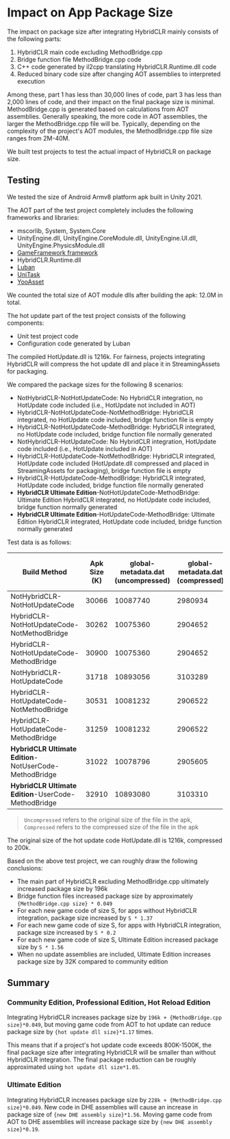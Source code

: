 # Impact on App Package Size

The impact on package size after integrating HybridCLR mainly consists of the following parts:

1. HybridCLR main code excluding MethodBridge.cpp
2. Bridge function file MethodBridge.cpp code
3. C++ code generated by il2cpp translating HybridCLR.Runtime.dll code
4. Reduced binary code size after changing AOT assemblies to interpreted execution

Among these, part 1 has less than 30,000 lines of code, part 3 has less than 2,000 lines of code, and their impact on the final package size is minimal. MethodBridge.cpp is generated based on calculations from AOT assemblies. Generally speaking, the more code in AOT assemblies, the larger the MethodBridge.cpp file will be. Typically, depending on the complexity of the project's AOT modules, the MethodBridge.cpp file size ranges from 2M-40M.

We built test projects to test the actual impact of HybridCLR on package size.

## Testing

We tested the size of Android Armv8 platform apk built in Unity 2021.

The AOT part of the test project completely includes the following frameworks and libraries:

- mscorlib, System, System.Core
- UnityEngine.dll, UnityEngine.CoreModule.dll, UnityEngine.UI.dll, UnityEngine.PhysicsModule.dll
- [GameFramework framework](https://github.com/EllanJiang/GameFramework)
- HybridCLR.Runtime.dll
- [Luban](https://github.com/focus-creative-games/luban)
- [UniTask](https://github.com/Cysharp/UniTask)
- [YooAsset](https://github.com/tuyoogame/YooAsset)

We counted the total size of AOT module dlls after building the apk: 12.0M in total.

The hot update part of the test project consists of the following components:

- Unit test project code
- Configuration code generated by Luban

The compiled HotUpdate.dll is 1216k. For fairness, projects integrating HybridCLR will compress the hot update dll and place it in StreamingAssets for packaging.

We compared the package sizes for the following 8 scenarios:

- NotHybridCLR-NotHotUpdateCode: No HybridCLR integration, no HotUpdate code included (i.e., HotUpdate not included in AOT)
- HybridCLR-NotHotUpdateCode-NotMethodBridge: HybridCLR integrated, no HotUpdate code included, bridge function file is empty
- HybridCLR-NotHotUpdateCode-MethodBridge: HybridCLR integrated, no HotUpdate code included, bridge function file normally generated
- NotHybridCLR-HotUpdateCode: No HybridCLR integration, HotUpdate code included (i.e., HotUpdate included in AOT)
- HybridCLR-HotUpdateCode-NotMethodBridge: HybridCLR integrated, HotUpdate code included (HotUpdate.dll compressed and placed in StreamingAssets for packaging), bridge function file is empty
- HybridCLR-HotUpdateCode-MethodBridge: HybridCLR integrated, HotUpdate code included, bridge function file normally generated
- **HybridCLR Ultimate Edition**-NotHotUpdateCode-MethodBridge: Ultimate Edition HybridCLR integrated, no HotUpdate code included, bridge function normally generated
- **HybridCLR Ultimate Edition**-HotUpdateCode-MethodBridge: Ultimate Edition HybridCLR integrated, HotUpdate code included, bridge function normally generated

Test data is as follows:

|Build Method|Apk Size (K)|global-metadata.dat (uncompressed)|global-metadata.dat (compressed)|libil2cpp.so (uncompressed)|libil2cpp.so (compressed)|HotUpdate.dll Size (uncompressed) (K)|MethodBridge.cpp Size (K)|
|-|-|-|-|-|-|-|-|
|NotHybridCLR-NotHotUpdateCode|30066|10087740|2980934|73383680|18954786|0|0|
|HybridCLR-NotHotUpdateCode-NotMethodBridge|30262|10075360|2904652|74026488|19158769|0|0|
|HybridCLR-NotHotUpdateCode-MethodBridge|30900|10075360|2904652|78450168|19905020|0|15082|
|NotHybridCLR-HotUpdateCode|31718|10893056|3103289|79670208|20387018|1206|0|
|HybridCLR-HotUpdateCode-NotMethodBridge|30531|10081232|2906522|74158928|19177165|1206|0|
|HybridCLR-HotUpdateCode-MethodBridge|31259|10081232|2906522|78492496|19920506|1206|14861|
|**HybridCLR Ultimate Edition**-NotUserCode-MethodBridge|31022|10078796|2905605|78643792|19935716|0|14837|
|**HybridCLR Ultimate Edition**-UserCode-MethodBridge|32910|10893080|3103310|85964616|21622297|1206|15179|

> `Uncompressed` refers to the original size of the file in the apk, `Compressed` refers to the compressed size of the file in the apk

The original size of the hot update code HotUpdate.dll is 1216k, compressed to 200k.

Based on the above test project, we can roughly draw the following conclusions:

- The main part of HybridCLR excluding MethodBridge.cpp ultimately increased package size by 196k
- Bridge function files increased package size by approximately `{MethodBridge.cpp size} * 0.049`
- For each new game code of size S, for apps without HybridCLR integration, package size increased by `S * 1.37`
- For each new game code of size S, for apps with HybridCLR integration, package size increased by `S * 0.2`
- For each new game code of size S, Ultimate Edition increased package size by `S * 1.56`
- When no update assemblies are included, Ultimate Edition increases package size by 32K compared to community edition

## Summary

### Community Edition, Professional Edition, Hot Reload Edition

Integrating HybridCLR increases package size by `196k + {MethodBridge.cpp size}*0.049`, but moving game code from AOT to hot update can reduce package size by `{hot update dll size}*1.17` times.

This means that if a project's hot update code exceeds 800K-1500K, the final package size after integrating HybridCLR will be smaller than without HybridCLR integration. The final package reduction can be roughly approximated using `hot update dll size*1.05`.

### Ultimate Edition

Integrating HybridCLR increases package size by `228k + {MethodBridge.cpp size}*0.049`. New code in DHE assemblies will cause an increase in package size of `{new DHE assembly size}*1.56`.
Moving game code from AOT to DHE assemblies will increase package size by `{new DHE assembly size}*0.19`.


